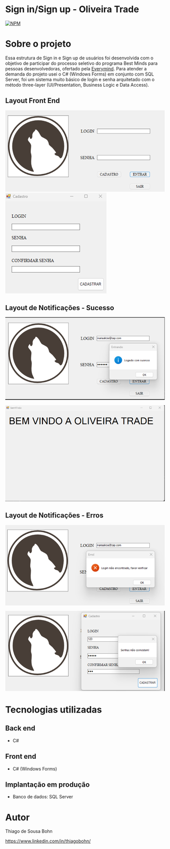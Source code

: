 # Sign in/Sign up - Oliveira Trade
[![NPM](https://img.shields.io/npm/l/react)](https://github.com/youngbohn/everymind_oliveiratrade/blob/master/LICENSE) 

# Sobre o projeto

Essa estrutura de Sign in e Sign up de usuários foi desenvolvida com o objetivo de participar do processo seletivo do programa Best Minds para pessoas desenvolvedoras, ofertado pela [Everymind](https://www.everymind.com.br/ "Site da Everymind").
Para atender a demanda do projeto usei o C# (Windows Forms) em conjunto com SQL Server, foi um sistema muito básico de login e senha arquitetado com o método three-layer (UI/Presentation, Business Logic e Data Access).

## Layout Front End
![Tela de Login](https://github.com/youngbohn/everymind_oliveiratrade/blob/master/assets/asset_login.png) ![Tela de Cadastro](https://github.com/youngbohn/everymind_oliveiratrade/blob/master/assets/asset_cadastro.png)

## Layout de Notificações - Sucesso
![Senha Sucesso](https://github.com/youngbohn/everymind_oliveiratrade/blob/master/assets/asset_sucesso.png)

![Bem Vindo](https://github.com/youngbohn/everymind_oliveiratrade/blob/master/assets/asset_bemVindo.png)

## Layout de Notificações - Erros
![Login não encontrado](https://github.com/youngbohn/everymind_oliveiratrade/blob/master/assets/asset_erro.png)

![Senha não coincide](https://github.com/youngbohn/everymind_oliveiratrade/blob/master/assets/asset_senhaNaoCoincide.png)
# Tecnologias utilizadas
## Back end
- C#

## Front end
- C# (Windows Forms)

## Implantação em produção
- Banco de dados: SQL Server


# Autor

Thiago de Sousa Bohn

https://www.linkedin.com/in/thiagobohn/
